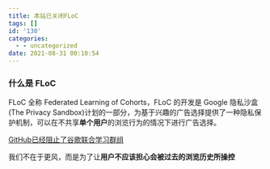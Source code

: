 ```yaml
---
title: 本站已关闭FLoC
tags: []
id: '130'
categories:
  - - uncategorized
date: 2021-08-31 00:10:54
---
```


### 什么是 FLoC

FLoC 全称 Federated Learning of Cohorts，FLoC 的开发是 Google 隐私沙盒(The Privacy Sandbox)计划的一部分，为基于兴趣的广告选择提供了一种隐私保护机制，可以在不共享**单个用户**的浏览行为的情况下进行广告选择。

[GitHub已经阻止了谷歌联合学习群组](https://new.qq.com/omn/20210501/20210501A044AU00.html)

我们不在于更风，而是为了让**用户不应该担心会被过去的浏览历史所操控**